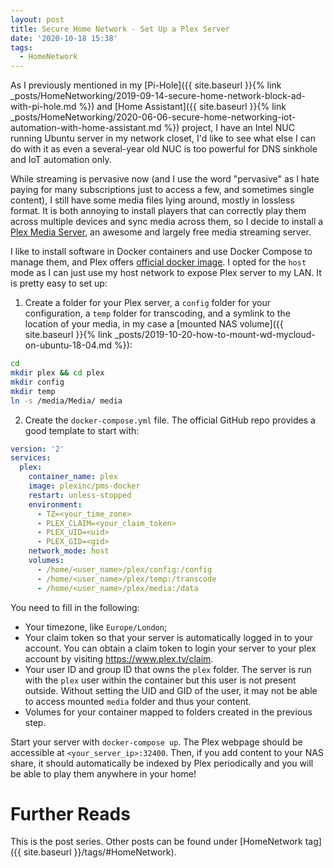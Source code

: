 ```yaml
---
layout: post
title: Secure Home Network - Set Up a Plex Server
date: '2020-10-18 15:38'
tags:
  - HomeNetwork
---
```


As I previously mentioned in my [Pi-Hole]({{ site.baseurl }}{% link _posts/HomeNetworking/2019-09-14-secure-home-network-block-ad-with-pi-hole.md %}) and [Home Assistant]({{ site.baseurl }}{% link _posts/HomeNetworking/2020-06-06-secure-home-networking-iot-automation-with-home-assistant.md %}) project, I have an Intel NUC running Ubuntu server in my network closet, I'd like to see what else I can do with it as even a several-year old NUC is too powerful for DNS sinkhole and IoT automation only.

While streaming is pervasive now (and I use the word "pervasive" as I hate paying for many subscriptions just to access a few, and sometimes single content), I still have some media files lying around, mostly in lossless format. It is both annoying to install players that can correctly play them across multiple devices and sync media across them, so I decide to install a [Plex Media Server](https://www.plex.tv/), an awesome and largely free media streaming server.

I like to install software in Docker containers and use Docker Compose to manage them, and Plex offers [official docker image](https://github.com/plexinc/pms-docker). I opted for the `host` mode as I can just use my host network to expose Plex server to my LAN. It is pretty easy to set up:

1. Create a folder for your Plex server, a `config` folder for your configuration, a `temp` folder for transcoding, and a symlink to the location of your media, in my case a [mounted NAS volume]({{ site.baseurl }}{% link _posts/2019-10-20-how-to-mount-wd-mycloud-on-ubuntu-18-04.md %}):
```bash
cd
mkdir plex && cd plex
mkdir config
mkdir temp
ln -s /media/Media/ media
```
2. Create the `docker-compose.yml` file. The official GitHub repo provides a good template to start with:

```yaml
version: '2'
services:
  plex:
    container_name: plex
    image: plexinc/pms-docker
    restart: unless-stopped
    environment:
      - TZ=<your_time_zone>
      - PLEX_CLAIM=<your_claim_token>
      - PLEX_UID=<uid>
      - PLEX_GID=<gid>
    network_mode: host
    volumes:
      - /home/<user_name>/plex/config:/config
      - /home/<user_name>/plex/temp:/transcode
      - /home/<user_name>/plex/media:/data
```
You need to fill in the following:
  * Your timezone, like `Europe/London`;
  * Your claim token so that your server is automatically logged in to your account. You can obtain a claim token to login your server to your plex account by visiting https://www.plex.tv/claim.
  * Your user ID and group ID that owns the `plex` folder. The server is run with the `plex` user within the container but this user is not present outside. Without setting the UID and GID of the user, it may not be able to access mounted `media` folder and thus your content.
  * Volumes for your container mapped to folders created in the previous step.

Start your server with `docker-compose up`. The Plex webpage should be accessible at `<your_server_ip>:32400`. Then, if you add content to your NAS share, it should automatically be indexed by Plex periodically and you will be able to play them anywhere in your home!

# Further Reads
This is the post series. Other posts can be found under [HomeNetwork tag]({{ site.baseurl }}/tags/#HomeNetwork).
